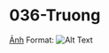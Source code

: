 # 036-Truong
[Ảnh](/images/34180348_2016585765336314_1751399826932629504_n.jpg)
Format: ![Alt Text](url)

#
